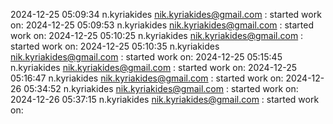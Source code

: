 2024-12-25 05:09:34
n.kyriakides <nik.kyriakides@gmail.com>
: started work on: 2024-12-25 05:09:53
n.kyriakides <nik.kyriakides@gmail.com>
: started work on: 2024-12-25 05:10:25
n.kyriakides <nik.kyriakides@gmail.com>
: started work on: 2024-12-25 05:10:35
n.kyriakides <nik.kyriakides@gmail.com>
: started work on: 2024-12-25 05:15:45
n.kyriakides <nik.kyriakides@gmail.com>
: started work on: 2024-12-25 05:16:47
n.kyriakides <nik.kyriakides@gmail.com>
: started work on: 2024-12-26 05:34:52
n.kyriakides <nik.kyriakides@gmail.com>
: started work on: 2024-12-26 05:37:15
n.kyriakides <nik.kyriakides@gmail.com>
: started work on: 